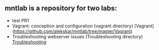 ## mntlab is a repository for two labs:
* test PR1
* Vagrant: conception and configuration (vagrant directory) [Vagrant] (https://github.com/alekskar/mntlab/tree/master/Vagrant)
* Troubleshooting webserver issues (Troubleshooting directory) [Troubleshooting](https://github.com/alekskar/mntlab/tree/master/Troubleshooting)
